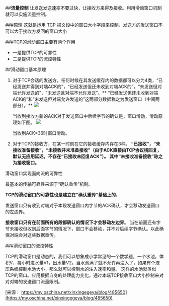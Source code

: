 
##**流量控制**
让发送发送速率不要过快，让接收方来得及接收。利用滑动窗口机制就可以实施流量控制。

###原理
 这就是运用 TCP 报文段中的窗口大小字段来控制，发送方的发送窗口不可以大于接收方发回的窗口大小




###TCP的滑动窗口主要有两个作用
- 一是提供TCP的可靠性
- 二是提供TCP的流控特性


##滑动窗口基本原理


1. 对于TCP会话的发送方，任何时候在其发送缓存内的数据都可以分为4类，“已经发送并得到对端ACK的”，“已经发送但还未收到对端ACK的”，“未发送但对端允许发送的”，“未发送且对端不允许发送”。** “已经发送但还未收到对端ACK的”和“未发送但对端允许发送的”这两部分数据称之为发送窗口（中间两部分）。**
![](http://i.imgur.com/dnu3sqH.png)


    当收到接收方新的ACK对于发送窗口中后续字节的确认是，窗口滑动，滑动原理如下图。
![](http://i.imgur.com/m7llZkg.png)




    当收到ACK=36时窗口滑动。

2. 对于TCP的接收方，在某一时刻在它的接收缓存内存在3种。 **“已接收”，“未接收准备接收”，“未接收并未准备接收”（由于ACK直接由TCP协议栈回复，默认无应用延迟，不存在“已接收未回复ACK”）。 其中“未接收准备接收”称之为接收窗口。**

滑动窗口实现面向流的可靠性

最基本的传输可靠性来源于“确认重传”机制。

**TCP的滑动窗口的可靠性也是建立在“确认重传”基础上的**。

发送窗口只有收到对端对于本段发送窗口内字节的ACK确认，才会移动发送窗口的左边界。

**接收窗口只有在前面所有的段都确认的情况下才会移动左边界**。 当在前面还有字节未接收但收到后面字节的情况下，窗口不会移动，并不对后续字节确认。以此确保对端会对这些数据重传。


###滑动窗口的流控特性

TCP的滑动窗口是动态的，我们可以想象成小学常见的一个数学题，一个水池，体积V，每小时进水量V1，出水量V2。当水池满了就不允许再注入了，如果有个液压系统控制水池大小，那么就可以控制水的注入速率和量。 这样的水池就类似TCP的窗口。应用根据自身的处理能力变化，通过本端TCP接收窗口大小控制来对对对端的发送窗口流量限制。

[来源：  https://my.oschina.net/xinxingegeya/blog/485650](https://my.oschina.net/xinxingegeya/blog/485650)